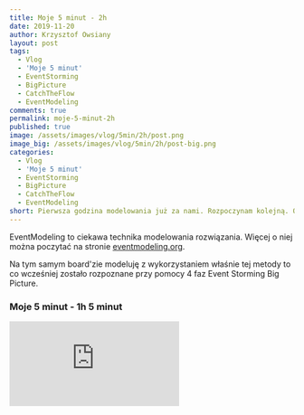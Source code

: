 ```yaml
---
title: Moje 5 minut - 2h
date: 2019-11-20
author: Krzysztof Owsiany
layout: post
tags:
  - Vlog
  - 'Moje 5 minut'
  - EventStorming
  - BigPicture
  - CatchTheFlow
  - EventModeling
comments: true
permalink: moje-5-minut-2h
published: true
image: /assets/images/vlog/5min/2h/post.png
image_big: /assets/images/vlog/5min/2h/post-big.png
categories:
  - Vlog
  - 'Moje 5 minut'
  - EventStorming
  - BigPicture
  - CatchTheFlow
  - EventModeling
short: Pierwsza godzina modelowania już za nami. Rozpoczynam kolejną. Obecnie wchodzimy w EventModeling. Po uprzednim rozpoznaniu domeny za pomocą EventStorming.
---
```

EventModeling to ciekawa technika modelowania rozwiązania. Więcej o niej można poczytać na stronie [eventmodeling.org](https://eventmodeling.org).

Na tym samym board'zie modeluję z wykorzystaniem właśnie tej metody to co wcześniej zostało rozpoznane przy pomocy 4 faz Event Storming Big Picture.

### Moje 5 minut - 1h 5 minut
<embed class="youtube_5min" src="https://www.youtube.com/embed/JYMtS7NiP2Y"/>